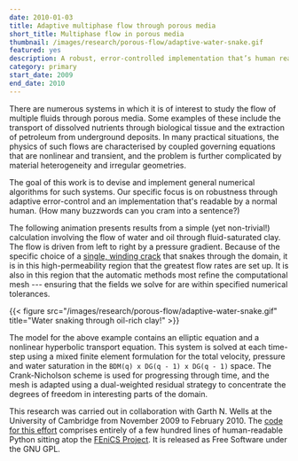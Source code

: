 ```yaml
---
date: 2010-01-03
title: Adaptive multiphase flow through porous media
short_title: Multiphase flow in porous media
thumbnail: /images/research/porous-flow/adaptive-water-snake.gif
featured: yes
description: A robust, error-controlled implementation that’s human readable.
category: primary
start_date: 2009
end_date: 2010
---
```


There are numerous systems in which it is of interest to study the
flow of multiple fluids through porous media. Some examples of these
include the transport of dissolved nutrients through biological tissue
and the extraction of petroleum from underground deposits. In many
practical situations, the physics of such flows are characterised by
coupled governing equations that are nonlinear and transient, and the
problem is further complicated by material heterogeneity and irregular
geometries.

The goal of this work is to devise and implement general numerical
algorithms for such systems. Our specific focus is on robustness
through adaptive error-control and an implementation that's readable
by a normal human. (How many buzzwords can you cram into a sentence?)

The following animation presents results from a simple (yet
non-trivial!) calculation involving the flow of water and oil through
fluid-saturated clay. The flow is driven from left to right by a
pressure gradient. Because of the specific choice of a [single,
winding crack][dealiiexample] that snakes through the domain, it is in
this high-permeability region that the greatest flow rates are set
up. It is also in this region that the automatic methods most refine
the computational mesh --- ensuring that the fields we solve for are
within specified numerical tolerances.

{{< figure src="/images/research/porous-flow/adaptive-water-snake.gif" title="Water snaking through oil-rich clay!" >}}

The model for the above example contains an elliptic equation and a
nonlinear hyperbolic transport equation. This system is solved at each
time-step using a mixed finite element formulation for the total
velocity, pressure and water saturation in the `BDM(q) x DG(q - 1) x
DG(q - 1)` space. The Crank-Nicholson scheme is used for progressing
through time, and the mesh is adapted using a dual-weighted residual
strategy to concentrate the degrees of freedom in interesting parts of
the domain.

This research was carried out in collaboration with Garth N. Wells at
the University of Cambridge from November 2009 to February 2010\. The
[code for this effort][src] comprises entirely of a few hundred lines
of human-readable Python sitting atop the [FEniCS Project][fpo]. It is
released as Free Software under the GNU GPL.

[dealiiexample]: http://www.dealii.org/6.2.1/doxygen/deal.II/step_21.html#plain-Singlecurvingcrackpermeability
[src]: https://github.com/hnarayanan/porous-flow
[fpo]: http://fenicsproject.org/
